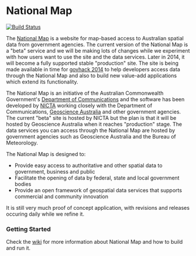 
National Map
============

[![Build Status](https://travis-ci.org/NICTA/nationalmap.svg?branch=master)](https://travis-ci.org/NICTA/nationalmap)

The [National Map](http://nationalmap.nicta.com.au) is a website for map-based access to Australian spatial data from government agencies. The current version of the National Map is a "beta" service and we will be making lots of changes while we experiment with how users want to use the site and the data services. Later in 2014, it will become a fully supported stable "production" site. The site is being made available in time for [govhack 2014](http://govhack.org/) to help developers access data through the National Map and also to build new value-add applications which extend its functionality.

The National Map is an initiative of the Australian Commonwealth Government's [Department of Communications](http://www.communications.gov.au/) and the software has been developed by [NICTA](http://www.nicta.com.au/) working closely with the Department of Communications, [Geoscience Australia](http://www.ga.gov.au/) and other government agencies. The current "beta" site is hosted by NICTA but the plan is that it will be hosted by Geoscience Australia when it reaches "production" stage. The data services you can access through the National Map are hosted by government agencies such as Geoscience Australia and the Bureau of Meteorology.

The National Map is designed to:
* Provide easy access to authoritative and other spatial data to government, business and public
* Facilitate the opening of data by federal, state and local government bodies
* Provide an open framework of geospatial data services that supports commercial and community innovation

It is still very much proof of concept application, with revisions and releases occuring daily while we refine it.

### Getting Started ###

Check the [wiki](https://github.com/NICTA/ausglobe/wiki) for 
more information about National Map and how to build and run it.
